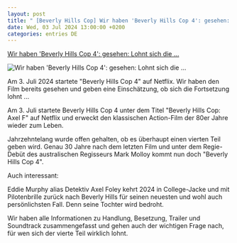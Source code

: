 ```yaml
---
layout: post
title: " [Beverly Hills Cop] Wir haben 'Beverly Hills Cop 4': gesehen: Lohnt sich die ..."
date: Wed, 03 Jul 2024 13:00:00 +0200
categories: entries DE
---
```

[Wir haben 'Beverly Hills Cop 4': gesehen: Lohnt sich die ...](https://www.maennersache.de/beverly-hills-cop-4-netflix-kritik-soundtrack-94005.html)

![Wir haben 'Beverly Hills Cop 4': gesehen: Lohnt sich die ...](https://images.maennersache.de/imago0703116601h,id=696ae862,b=maennersache,w=1600,ca=0,10.12,100.00,60.73,rm=sk.jpeg)

Am 3. Juli 2024 startete "Beverly Hills Cop 4" auf Netflix. Wir haben den Film bereits gesehen und geben eine Einschätzung, ob sich die Fortsetzung lohnt ...

Am 3. Juli startete Beverly Hills Cop 4 unter dem Titel "Beverly Hills Cop: Axel F" auf Netflix und erweckt den klassischen Action-Film der 80er Jahre wieder zum Leben.

Jahrzehntelang wurde offen gehalten, ob es überhaupt einen vierten Teil geben wird. Genau 30 Jahre nach dem letzten Film und unter dem Regie-Debüt des australischen Regisseurs Mark Molloy kommt nun doch "Beverly Hills Cop 4".

Auch interessant:

Eddie Murphy alias Detektiv Axel Foley kehrt 2024 in College-Jacke und mit Pilotenbrille zurück nach Beverly Hills für seinen neuesten und wohl auch persönlichsten Fall. Denn seine Tochter wird bedroht.

Wir haben alle Informationen zu Handlung, Besetzung, Trailer und Soundtrack zusammengefasst und gehen auch der wichtigen Frage nach, für wen sich der vierte Teil wirklich lohnt.

